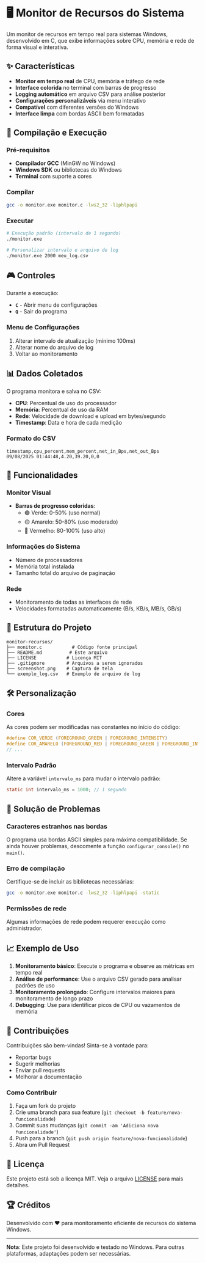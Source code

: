 # 🖥️ Monitor de Recursos do Sistema

Um monitor de recursos em tempo real para sistemas Windows, desenvolvido em C, que exibe informações sobre CPU, memória e rede de forma visual e interativa.



## ✨ Características

- **Monitor em tempo real** de CPU, memória e tráfego de rede
- **Interface colorida** no terminal com barras de progresso
- **Logging automático** em arquivo CSV para análise posterior
- **Configurações personalizáveis** via menu interativo
- **Compatível** com diferentes versões do Windows
- **Interface limpa** com bordas ASCII bem formatadas

## 🚀 Compilação e Execução

### Pré-requisitos
- **Compilador GCC** (MinGW no Windows)
- **Windows SDK** ou bibliotecas do Windows
- **Terminal** com suporte a cores

### Compilar
```bash
gcc -o monitor.exe monitor.c -lws2_32 -liphlpapi
```

### Executar
```bash
# Execução padrão (intervalo de 1 segundo)
./monitor.exe

# Personalizar intervalo e arquivo de log
./monitor.exe 2000 meu_log.csv
```

## 🎮 Controles

Durante a execução:
- **`C`** - Abrir menu de configurações
- **`Q`** - Sair do programa

### Menu de Configurações
1. Alterar intervalo de atualização (mínimo 100ms)
2. Alterar nome do arquivo de log
3. Voltar ao monitoramento

## 📊 Dados Coletados

O programa monitora e salva no CSV:
- **CPU**: Percentual de uso do processador
- **Memória**: Percentual de uso da RAM
- **Rede**: Velocidade de download e upload em bytes/segundo
- **Timestamp**: Data e hora de cada medição

### Formato do CSV
```csv
timestamp,cpu_percent,mem_percent,net_in_Bps,net_out_Bps
09/08/2025 01:44:48,4.20,39.20,0,0
```

## 🔧 Funcionalidades

### Monitor Visual
- **Barras de progresso coloridas**:
  - 🟢 Verde: 0-50% (uso normal)
  - 🟡 Amarelo: 50-80% (uso moderado)
  - 🔴 Vermelho: 80-100% (uso alto)

### Informações do Sistema
- Número de processadores
- Memória total instalada
- Tamanho total do arquivo de paginação

### Rede
- Monitoramento de todas as interfaces de rede
- Velocidades formatadas automaticamente (B/s, KB/s, MB/s, GB/s)

## 📁 Estrutura do Projeto

```
monitor-recursos/
├── monitor.c           # Código fonte principal
├── README.md          # Este arquivo
├── LICENSE           # Licença MIT
├── .gitignore        # Arquivos a serem ignorados
├── screenshot.png    # Captura de tela
└── exemplo_log.csv   # Exemplo de arquivo de log
```

## 🛠️ Personalização

### Cores
As cores podem ser modificadas nas constantes no início do código:
```c
#define COR_VERDE (FOREGROUND_GREEN | FOREGROUND_INTENSITY)
#define COR_AMARELO (FOREGROUND_RED | FOREGROUND_GREEN | FOREGROUND_INTENSITY)
// ...
```

### Intervalo Padrão
Altere a variável `intervalo_ms` para mudar o intervalo padrão:
```c
static int intervalo_ms = 1000; // 1 segundo
```

## 🐛 Solução de Problemas

### Caracteres estranhos nas bordas
O programa usa bordas ASCII simples para máxima compatibilidade. Se ainda houver problemas, descomente a função `configurar_console()` no `main()`.

### Erro de compilação
Certifique-se de incluir as bibliotecas necessárias:
```bash
gcc -o monitor.exe monitor.c -lws2_32 -liphlpapi -static
```

### Permissões de rede
Algumas informações de rede podem requerer execução como administrador.

## 📈 Exemplo de Uso

1. **Monitoramento básico**: Execute o programa e observe as métricas em tempo real
2. **Análise de performance**: Use o arquivo CSV gerado para analisar padrões de uso
3. **Monitoramento prolongado**: Configure intervalos maiores para monitoramento de longo prazo
4. **Debugging**: Use para identificar picos de CPU ou vazamentos de memória

## 🤝 Contribuições

Contribuições são bem-vindas! Sinta-se à vontade para:
- Reportar bugs
- Sugerir melhorias
- Enviar pull requests
- Melhorar a documentação

### Como Contribuir
1. Faça um fork do projeto
2. Crie uma branch para sua feature (`git checkout -b feature/nova-funcionalidade`)
3. Commit suas mudanças (`git commit -am 'Adiciona nova funcionalidade'`)
4. Push para a branch (`git push origin feature/nova-funcionalidade`)
5. Abra um Pull Request

## 📄 Licença

Este projeto está sob a licença MIT. Veja o arquivo [LICENSE](LICENSE) para mais detalhes.

## 🏆 Créditos

Desenvolvido com ❤️ para monitoramento eficiente de recursos do sistema Windows.

---

**Nota**: Este projeto foi desenvolvido e testado no Windows. Para outras plataformas, adaptações podem ser necessárias.